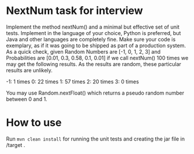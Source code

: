 # NextNum task for interview
Implement the method nextNum() and a minimal but effective set of unit tests. Implement in the language of your choice, Python is preferred, but Java and other languages are completely fine. Make sure your code is exemplary, as if it was going to be shipped as part of a production system.
As a quick check, given Random Numbers are [-1, 0, 1, 2, 3] and Probabilities are [0.01, 0.3, 0.58, 0.1, 0.01] if we call nextNum() 100 times we may get the following results. As the results are random, these particular results are unlikely.

-1: 1 times 
0: 22 times 
1: 57 times 
2: 20 times 
3: 0 times

You may use Random.nextFloat() which returns a pseudo random number between 0 and 1.

# How to use
Run ```mvn clean install``` for running the unit tests and creating the jar file in /target .